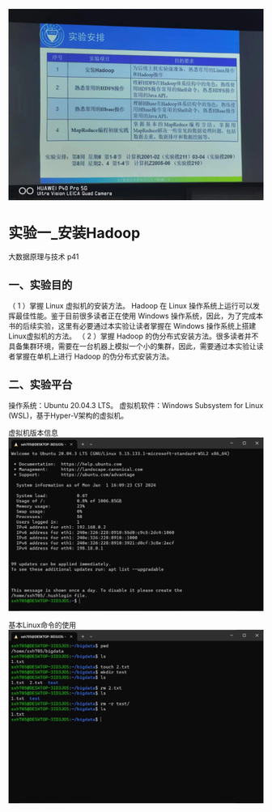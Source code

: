 ![实验要求.webp](实验要求.webp)

# 实验一_安装Hadoop

大数据原理与技术 p41

## 一、实验目的
（ 1 ）掌握 Linux 虚拟机的安装方法。 Hadoop 在 Linux 操作系统上运行可以发挥最佳性能。鉴于目前很多读者正在使用 Windows 操作系统，因此，为了完成本书的后续实验，这里有必要通过本实验让读者掌握在 Windows 操作系统上搭建Linux虚拟机的方法。
（ 2 ）掌握 Hadoop 的伪分布式安装方法。很多读者并不具备集群环境，需要在一台机器上模拟一个小的集群，因此，需要通过本实验让读者掌握在单机上进行 Hadoop 的伪分布式安装方法。

## 二、实验平台
操作系统：Ubuntu 20.04.3 LTS。
虚拟机软件：Windows Subsystem for Linux (WSL)，基于Hyper-V架构的虚拟机。

虚拟机版本信息
![img_3.webp](img_3.webp)

基本Linux命令的使用
![img_4.webp](img_4.webp)

